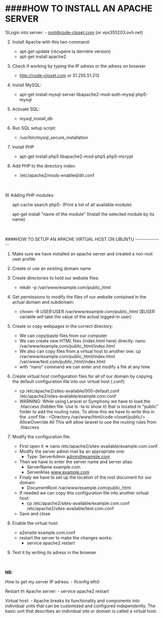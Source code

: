 ####HOW TO INSTALL AN APACHE SERVER
=========

1)Login into server:
	- root@code-closet.com (or vps355203.ovh.net)  

2) Install Apache with this two command: 
	- apt-get update (récupère la dernière version)
	- apt-get install apache2

3) Check if working by typing the IP adress or the adress on browser
	- http://code-closet.com or 51.255.51.212

4) Install MySQL:
	- apt-get install mysql-server libapache2-mod-auth-mysql php5-mysql

5) Activate SQL:
	- mysql_install_db

6) Run SQL setup script:
	- /usr/bin/mysql_secure_installation

7) Install PHP
	- apt-get install php5 libapache2-mod-php5 php5-mcrypt

8) Add PHP to the directory index:
	- /etc/apache2/mods-enabled/dir.conf
<br/>
<br/>
9) Adding PHP modules:
	     <ul>apt-cache search php5- (Print a list of all available module)</ul>
	     <ul>apt-get install "name of the module" (Install the selected module by its name)</ul>
<br/>
<br/>
####HOW TO SETUP AN APACHE VIRTUAL HOST ON UBUNTU
--------------

1) Make sure we have installed an apache server and created a non root user profile

2) Create or use an existing domain name

3) Create directories to hold our website files:
	- mkdir -p /var/www/example.com/public_html

4) Get permissions to modify the files of our website contained in the actual domain and subdomain:
	- chown -R $USER:$USER /var/www/example.com/public_html
	  ($USER variable will take the value of the actual logged-in user)

5) Create or copy webpages in the correct directory:
	- We can copy/paste files from our computer
	- We can create new HTML files (index.html here) directly: nano /var/www/example.com/public_html/index.html
	- We also can copy files from a virtual host to another one: cp /var/www/example.com/public_html/index.html /var/www/test.com/public_html/index.html
	- with "nano" command we can enter and modify a file at any time

6) Create virtual host configuration files for all of our domain by copying the default configuration file into our virtual host (.conf):
	- cp /etc/apache2/sites-available/000-default.conf /etc/apache2/sites-available/example.com.conf
	- WARNING: While using Laravel or Symphony we have to load the .htaccess (hidden file. Use ls -la to show it) that is located in "public" folder to add the routing rules. To allow this we have to write this in the .conf file : 
																			<Directory /var/www/html/code-closet/public/>
                																		AllowOverride All
        																		</Directory>
																		  This will allow laravel to use the routing rules from .htaccess


7) Modify the configuration file:
	- First open it => nano /etc/apache2/sites-available/example.com.conf 
	- Modify the server admin mail by an appropriate one:
		- Type: ServerAdmin admin@example.com
	- Then we have to enter the server name and server alias:
		- ServerName example.com
		- ServerAlias www.example.com
	- Finaly we have to set up the location of the root document for our domain:
		- DocumentRoot /var/www/example.com/public_html
	- If needed we can copy this configuration file into another virtual host:
		- cp /etc/apache2/sites-available/example.com.conf /etc/apache2/sites-available/test.com.conf
	- Save and close

8) Enable the virtual host:
	- a2ensite example.com.conf
	- restart the server to make the changes works:
		- service apache2 restart

9) Test it by writing its adress in the browser


<br/>
<br/>
<strong>NB:</strong>

How to get my server IP adress:
	- ifconfig eth0

Restart th Apache server:
	- service apache2 restart

Virtual host: 
	- Apache breaks its functionality and components into individual units that can be customized and configured independently. The basic unit that describes an individual site or domain is called a virtual host.


	

	

